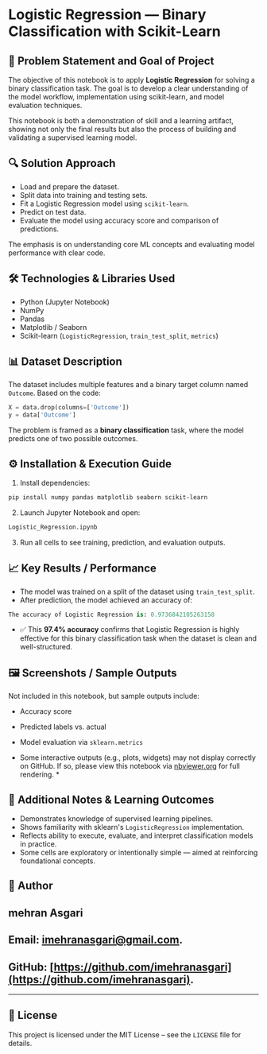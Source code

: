 # Logistic Regression — Binary Classification with Scikit-Learn

## 🧠 Problem Statement and Goal of Project

The objective of this notebook is to apply **Logistic Regression** for solving a binary classification task. The goal is to develop a clear understanding of the model workflow, implementation using scikit-learn, and model evaluation techniques.

This notebook is both a demonstration of skill and a learning artifact, showing not only the final results but also the process of building and validating a supervised learning model.

## 🔍 Solution Approach

* Load and prepare the dataset.
* Split data into training and testing sets.
* Fit a Logistic Regression model using `scikit-learn`.
* Predict on test data.
* Evaluate the model using accuracy score and comparison of predictions.

The emphasis is on understanding core ML concepts and evaluating model performance with clear code.

## 🛠 Technologies & Libraries Used

* Python (Jupyter Notebook)
* NumPy
* Pandas
* Matplotlib / Seaborn
* Scikit-learn (`LogisticRegression`, `train_test_split`, `metrics`)

## 📊 Dataset Description

The dataset includes multiple features and a binary target column named `Outcome`. Based on the code:

```python
X = data.drop(columns=['Outcome'])
y = data['Outcome']
```

The problem is framed as a **binary classification** task, where the model predicts one of two possible outcomes.

## ⚙️ Installation & Execution Guide

1. Install dependencies:

```bash
pip install numpy pandas matplotlib seaborn scikit-learn
```

2. Launch Jupyter Notebook and open:

```bash
Logistic_Regression.ipynb
```

3. Run all cells to see training, prediction, and evaluation outputs.

## 📈 Key Results / Performance

* The model was trained on a split of the dataset using `train_test_split`.
* After prediction, the model achieved an accuracy of:

```python
The accuracy of Logistic Regression is: 0.9736842105263158
```

* ✅ This **97.4% accuracy** confirms that Logistic Regression is highly effective for this binary classification task when the dataset is clean and well-structured.

## 🖼️ Screenshots / Sample Outputs

Not included in this notebook, but sample outputs include:

* Accuracy score
* Predicted labels vs. actual
* Model evaluation via `sklearn.metrics`


* Some interactive outputs (e.g., plots, widgets) may not display correctly on GitHub. If so, please view this notebook via [nbviewer.org](https://nbviewer.org) for full rendering. *

## 🧠 Additional Notes & Learning Outcomes

* Demonstrates knowledge of supervised learning pipelines.
* Shows familiarity with sklearn's `LogisticRegression` implementation.
* Reflects ability to execute, evaluate, and interpret classification models in practice.
* Some cells are exploratory or intentionally simple — aimed at reinforcing foundational concepts.

## 👤 Author

## mehran Asgari
## **Email:** [imehranasgari@gmail.com](mailto:imehranasgari@gmail.com).
## **GitHub:** [https://github.com/imehranasgari](https://github.com/imehranasgari).

---

## 📄 License

This project is licensed under the MIT License – see the `LICENSE` file for details.